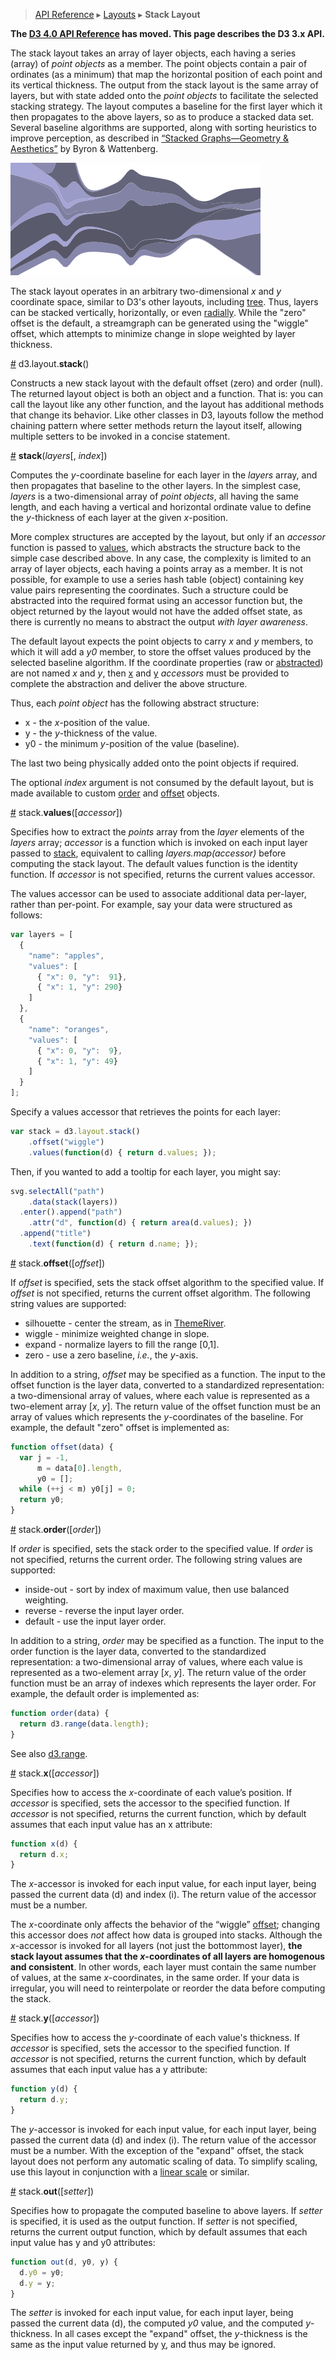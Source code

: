 > [API Reference](API-Reference.md) ▸ [Layouts](Layouts.md) ▸ **Stack Layout**

**The [D3 4.0 API Reference](https://github.com/d3/d3/blob/master/API.md) has moved. This page describes the D3 3.x API.**

The stack layout takes an array of layer objects, each having a series (array) of *point objects* as a member.  The point objects contain a pair of ordinates (as a minimum) that map the horizontal position of each point and its vertical thickness.  The output from the stack layout is the same array of layers, but with state added onto the *point objects* to facilitate the selected stacking strategy.
The layout computes a baseline for the first layer which it then propagates to the above layers, so as to produce a stacked data set.
Several baseline algorithms are supported, along with sorting heuristics to improve perception, as described in [“Stacked Graphs—Geometry & Aesthetics”](http://www.leebyron.com/else/streamgraph/download.php?file=stackedgraphs_byron_wattenberg.pdf) by Byron & Wattenberg.

[![stack](stack.png)](http://bl.ocks.org/mbostock/4060954)

The stack layout operates in an arbitrary two-dimensional *x* and *y* coordinate space, similar to D3's other layouts, including [tree](Tree-Layout.md). Thus, layers can be stacked vertically, horizontally, or even [radially](http://hint.fm/projects/flickr/). While the "zero" offset is the default, a streamgraph can be generated using the "wiggle" offset, which attempts to minimize change in slope weighted by layer thickness.

<a name="stack" href="Stack-Layout#stack">#</a> d3.layout.<b>stack</b>()

Constructs a new stack layout with the default offset (zero) and order (null). The returned layout object is both an object and a function. That is: you can call the layout like any other function, and the layout has additional methods that change its behavior. Like other classes in D3, layouts follow the method chaining pattern where setter methods return the layout itself, allowing multiple setters to be invoked in a concise statement.

<a name="_stack" href="Stack-Layout#_stack">#</a> <b>stack</b>(<i>layers</i>[, <i>index</i>])

Computes the *y*-coordinate baseline for each layer in the *layers* array, and then propagates that baseline to the other layers. In the simplest case, *layers* is a two-dimensional array of *point objects*, all having the same length, and each having a vertical  and horizontal ordinate value to define the *y*-thickness of each layer at the given *x*-position.

More complex structures are accepted by the layout, but only if an *accessor* function is passed to [values](Stack-Layout.md#values), which abstracts the structure back to the simple case described above.  In any case, the complexity is limited to an array of layer objects, each having a points array as a member.  It is not possible, for example to use a series hash table (object) containing key value pairs representing the coordinates.  Such a structure could be abstracted into the required format using an accessor function but, the object returned by the layout would not have the added offset state, as there is currently no means to abstract the output *with layer awareness*.

The default layout expects the point objects to carry *x* and *y* members, to which it will add a *y0* member, to store the offset values produced by the selected baseline algorithm.
If the coordinate properties (raw or [abstracted](Stack-Layout.md#values)) are not named *x* and *y*, then [x](Stack-Layout.md#x) and [y](Stack-Layout.md#y) *accessors* must be provided to complete the abstraction and deliver the above structure.

Thus, each *point object* has the following abstract structure:

* x - the *x*-position of the value.
* y - the *y*-thickness of the value.
* y0 - the minimum *y*-position of the value (baseline).

The last two being physically added onto the point objects if required.

The optional *index* argument is not consumed by the default layout, but is made available to custom [order](Stack-Layout.md#order) and [offset](Stack-Layout.md#offset) objects.

<a name="values" href="Stack-Layout#values">#</a> stack.<b>values</b>([<i>accessor</i>])

Specifies how to extract the *points* array from the *layer* elements of the *layers* array; *accessor* is a function which is invoked on each input layer passed to [stack](Stack-Layout.md#_stack), equivalent to calling *layers.map(accessor)* before computing the stack layout. The default values function is the identity function. If *accessor* is not specified, returns the current values accessor.

The values accessor can be used to associate additional data per-layer, rather than per-point. For example, say your data were structured as follows:

```js
var layers = [
  {
    "name": "apples",
    "values": [
      { "x": 0, "y":  91},
      { "x": 1, "y": 290}
    ]
  },
  {
    "name": "oranges",
    "values": [
      { "x": 0, "y":  9},
      { "x": 1, "y": 49}
    ]
  }
];
```

Specify a values accessor that retrieves the points for each layer:

```js
var stack = d3.layout.stack()
    .offset("wiggle")
    .values(function(d) { return d.values; });
```

Then, if you wanted to add a tooltip for each layer, you might say:

```js
svg.selectAll("path")
    .data(stack(layers))
  .enter().append("path")
    .attr("d", function(d) { return area(d.values); })
  .append("title")
    .text(function(d) { return d.name; });
```

<a name="offset" href="Stack-Layout#offset">#</a> stack.<b>offset</b>([<i>offset</i>])

If *offset* is specified, sets the stack offset algorithm to the specified value. If *offset* is not specified, returns the current offset algorithm. The following string values are supported:

* silhouette - center the stream, as in [ThemeRiver](http://citeseerx.ist.psu.edu/viewdoc/download?doi=10.1.1.39.2977&rep=rep1&type=pdf).
* wiggle - minimize weighted change in slope.
* expand - normalize layers to fill the range [0,1].
* zero - use a zero baseline, *i.e.*, the *y*-axis.

In addition to a string, *offset* may be specified as a function. The input to the offset function is the layer data, converted to a standardized representation: a two-dimensional array of values, where each value is represented as a two-element array [*x*, *y*]. The return value of the offset function must be an array of values which represents the *y*-coordinates of the baseline. For example, the default "zero" offset is implemented as:

```javascript
function offset(data) {
  var j = -1,
      m = data[0].length,
      y0 = [];
  while (++j < m) y0[j] = 0;
  return y0;
}
```

<a name="order" href="Stack-Layout#order">#</a> stack.<b>order</b>([<i>order</i>])

If *order* is specified, sets the stack order to the specified value. If *order* is not specified, returns the current order. The following string values are supported:

* inside-out - sort by index of maximum value, then use balanced weighting.
* reverse - reverse the input layer order.
* default - use the input layer order.

In addition to a string, *order* may be specified as a function. The input to the order function is the layer data, converted to the standardized representation: a two-dimensional array of values, where each value is represented as a two-element array [*x*, *y*]. The return value of the order function must be an array of indexes which represents the layer order. For example, the default order is implemented as:

```javascript
function order(data) {
  return d3.range(data.length);
}
```

See also [d3.range](Arrays.md#d3_range).

<a name="x" href="Stack-Layout#x">#</a> stack.<b>x</b>([<i>accessor</i>])

Specifies how to access the *x*-coordinate of each value’s position. If *accessor* is specified, sets the accessor to the specified function. If *accessor* is not specified, returns the current function, which by default assumes that each input value has an x attribute:

```javascript
function x(d) {
  return d.x;
}
```

The *x*-accessor is invoked for each input value, for each input layer, being passed the current data (d) and index (i). The return value of the accessor must be a number.

The *x*-coordinate only affects the behavior of the “wiggle” [offset](#offset); changing this accessor does *not* affect how data is grouped into stacks. Although the *x*-accessor is invoked for all layers (not just the bottommost layer), **the stack layout assumes that the *x*-coordinates of all layers are homogenous and consistent**. In other words, each layer must contain the same number of values, at the same *x*-coordinates, in the same order. If your data is irregular, you will need to reinterpolate or reorder the data before computing the stack.

<a name="y" href="Stack-Layout#y">#</a> stack.<b>y</b>([<i>accessor</i>])

Specifies how to access the *y*-coordinate of each value's thickness. If *accessor* is specified, sets the accessor to the specified function. If *accessor* is not specified, returns the current function, which by default assumes that each input value has a y attribute:

```javascript
function y(d) {
  return d.y;
}
```

The *y*-accessor is invoked for each input value, for each input layer, being passed the current data (d) and index (i). The return value of the accessor must be a number. With the exception of the "expand" offset, the stack layout does not perform any automatic scaling of data. To simplify scaling, use this layout in conjunction with a [linear scale](Quantitative-Scales.md#linear) or similar.

<a name="out" href="Stack-Layout#out">#</a> stack.<b>out</b>([<i>setter</i>])

Specifies how to propagate the computed baseline to above layers. If *setter* is specified, it is used as the output function. If *setter* is not specified, returns the current output function, which by default assumes that each input value has y and y0 attributes:

```javascript
function out(d, y0, y) {
  d.y0 = y0;
  d.y = y;
}
```

The *setter* is invoked for each input value, for each input layer, being passed the current data (d), the computed *y0* value, and the computed *y*-thickness. In all cases except the "expand" offset, the *y*-thickness is the same as the input value returned by [y](Stack-Layout.md#y), and thus may be ignored.
